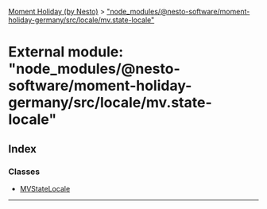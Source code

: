 [Moment Holiday (by Nesto)](../README.md) > ["node_modules/@nesto-software/moment-holiday-germany/src/locale/mv.state-locale"](../modules/_node_modules__nesto_software_moment_holiday_germany_src_locale_mv_state_locale_.md)

# External module: "node_modules/@nesto-software/moment-holiday-germany/src/locale/mv.state-locale"

## Index

### Classes

* [MVStateLocale](../classes/_node_modules__nesto_software_moment_holiday_germany_src_locale_mv_state_locale_.mvstatelocale.md)

---

